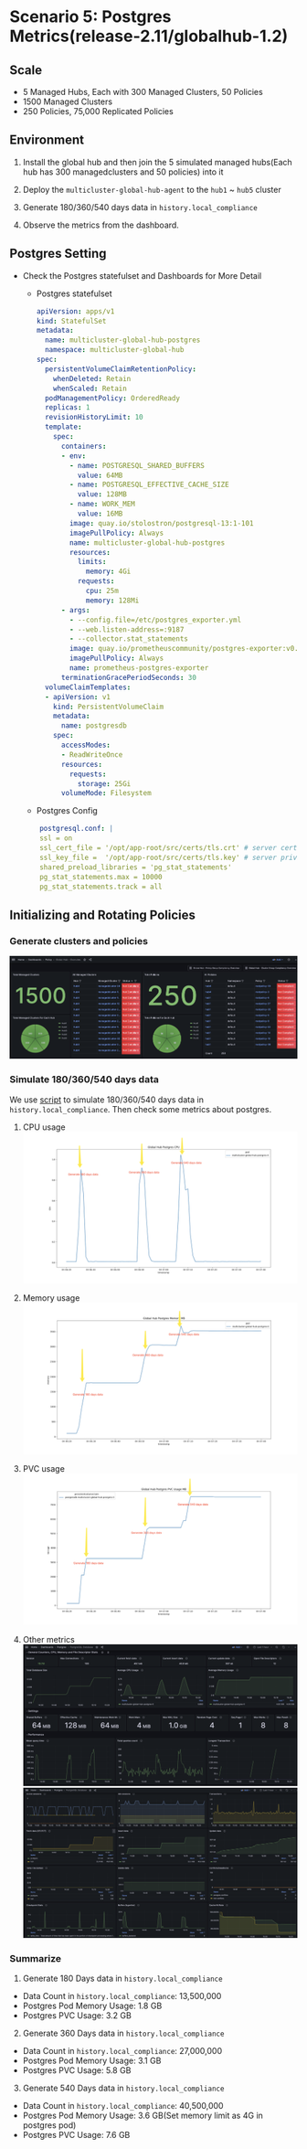 # Scenario 5: Postgres Metrics(release-2.11/globalhub-1.2)

## Scale

- 5 Managed Hubs, Each with 300 Managed Clusters, 50 Policies
- 1500 Managed Clusters
- 250 Policies, 75,000 Replicated Policies

## Environment

1. Install the global hub and then join the 5 simulated managed hubs(Each hub has 300 managedclusters and 50 policies) into it

2. Deploy the `multicluster-global-hub-agent` to the `hub1` ~ `hub5` cluster

3. Generate 180/360/540 days data in `history.local_compliance`

4. Observe the metrics from the dashboard.

## Postgres Setting

- Check the Postgres statefulset and Dashboards for More Detail
  - Postgres statefulset

    ```yaml
    apiVersion: apps/v1
    kind: StatefulSet
    metadata:
      name: multicluster-global-hub-postgres
      namespace: multicluster-global-hub
    spec:
      persistentVolumeClaimRetentionPolicy:
        whenDeleted: Retain
        whenScaled: Retain
      podManagementPolicy: OrderedReady
      replicas: 1
      revisionHistoryLimit: 10
      template:
        spec:
          containers:
          - env:
            - name: POSTGRESQL_SHARED_BUFFERS
              value: 64MB
            - name: POSTGRESQL_EFFECTIVE_CACHE_SIZE
              value: 128MB
            - name: WORK_MEM
              value: 16MB
            image: quay.io/stolostron/postgresql-13:1-101
            imagePullPolicy: Always
            name: multicluster-global-hub-postgres
            resources:
              limits:
                memory: 4Gi
              requests:
                cpu: 25m
                memory: 128Mi
          - args:
            - --config.file=/etc/postgres_exporter.yml
            - --web.listen-address=:9187
            - --collector.stat_statements
            image: quay.io/prometheuscommunity/postgres-exporter:v0.15.0
            imagePullPolicy: Always
            name: prometheus-postgres-exporter
          terminationGracePeriodSeconds: 30
      volumeClaimTemplates:
      - apiVersion: v1
        kind: PersistentVolumeClaim
        metadata:
          name: postgresdb
        spec:
          accessModes:
          - ReadWriteOnce
          resources:
            requests:
              storage: 25Gi
          volumeMode: Filesystem

    ```

  - Postgres Config
  ```yaml
      postgresql.conf: |
      ssl = on
      ssl_cert_file = '/opt/app-root/src/certs/tls.crt' # server certificate
      ssl_key_file =  '/opt/app-root/src/certs/tls.key' # server private key
      shared_preload_libraries = 'pg_stat_statements'
      pg_stat_statements.max = 10000
      pg_stat_statements.track = all
  ```

## Initializing and Rotating Policies

### Generate clusters and policies
 ![Clusters And Policies](./images/5-overview.png)

### Simulate 180/360/540 days data
We use [script](./local-policies/history_local_compliance.sql) to simulate 180/360/540 days data in `history.local_compliance`. Then check some metrics about postgres.

1. CPU usage
![Postgres CPU Usage](./images/5-postgres-cpu-usage.png)

2. Memory usage
![Postgres Memory Usage](./images/5-postgres-memory-usage.png)

3. PVC usage
![Postgres PVC Usage](./images/5-postgres-pvc-usage.png)

4. Other metrics
![Postgres dashboard 1](./images/5-postgres-dashboard-1.png)
![Postgres dashboard 2](./images/5-postgres-dashboard-2.png)


### Summarize
1. Generate 180 Days data in `history.local_compliance`

- Data Count in `history.local_compliance`: 13,500,000
- Postgres Pod Memory Usage: 1.8 GB
- Postgres PVC Usage: 3.2 GB

2. Generate 360 Days data in `history.local_compliance`

- Data Count in `history.local_compliance`: 27,000,000
- Postgres Pod Memory Usage: 3.1 GB
- Postgres PVC Usage: 5.8 GB

3. Generate 540 Days data in `history.local_compliance`

- Data Count in `history.local_compliance`: 40,500,000
- Postgres Pod Memory Usage: 3.6 GB(Set memory limit as 4G in postgres pod)
- Postgres PVC Usage: 7.6 GB
